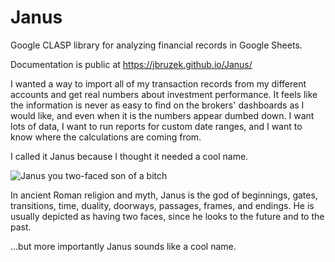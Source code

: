 # Janus
Google CLASP library for analyzing financial records in Google Sheets.

Documentation is public at https://jbruzek.github.io/Janus/

I wanted a way to import all of my transaction records from my different accounts and get real numbers about investment performance. It feels like the information is never as easy to find on the brokers' dashboards as I would like, and even when it is the numbers appear dumbed down. I want lots of data, I want to run reports for custom date ranges, and I want to know where the calculations are coming from. 

I called it Janus because I thought it needed a cool name. 

![Janus you two-faced son of a bitch](https://user-images.githubusercontent.com/47984516/102847420-4daf4700-43e0-11eb-8d7d-7268faa567dc.png)

In ancient Roman religion and myth, Janus is the god of beginnings, gates, transitions, time, duality, doorways, passages, frames, and endings. He is usually depicted as having two faces, since he looks to the future and to the past. 

...but more importantly Janus sounds like a cool name.
